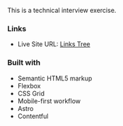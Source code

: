 This is a technical interview exercise.

### Links

- Live Site URL: [Links Tree](https://massieurlinkstree.netlify.app/)

### Built with
 - Semantic HTML5 markup
 - Flexbox
 - CSS Grid
 - Mobile-first workflow
 - Astro
 - Contentful
